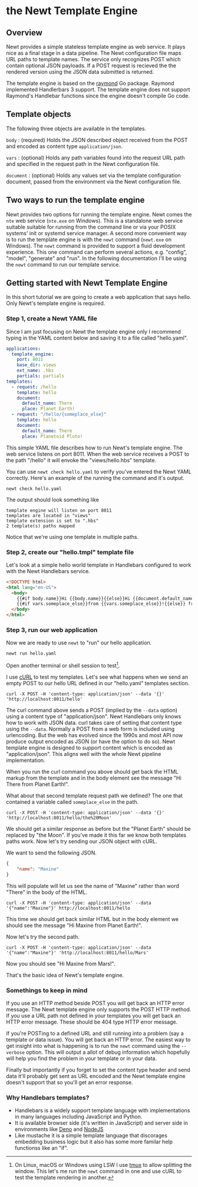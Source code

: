 
# the Newt Template Engine

## Overview

Newt provides a simple stateless template engine as web service. It plays nice as a final stage in a data pipeline. The Newt configuration file maps URL paths to template names. The service only recognizes POST which contain optional JSON payloads. If a POST request is recieved the the rendered version using the JSON data submitted is returned.

The template engine is based on the [raymond](https://github.com/aymerick/raymond) Go package. Raymond implemented Handlerbars 3 support.  The template engine does not support Raymond's Handlebar functions since the engine doesn't compile Go code.

## Template objects

The following three objects are available in the templates.

`body`
: (required) Holds the JSON described object received from the POST and encoded as content type `application/json`.

`vars`
: (optional) Holds any path variables found into the request URL path and specified in the request path in the Newt configuration file.

`document`
: (optional) Holds any values set via the template configuration document, passed from the environment via the Newt configuration file.

## Two ways to run the template engine

Newt provides two options for running the template engine.  Newt comes the `nte` web service (`nte.exe` on Windows). This is a standalone web service suitable suitable for running from the command line or via your POSIX systems' init or systemd service manager. A second more convenient way is to run the template engine is with the `newt` command (`newt.exe` on Windows). The `newt` command is provided to support a fluid development experience. This one command can perform several actions, e.g. "config", "model", "generate" and "run".  In the following documentation I'll be using the `newt` command to run our template service.

## Getting started with Newt Template Engine

In this short tutorial we are going to create a web application that says hello. Only Newt's template engine is required.

### Step 1, create a Newt YAML file

Since I am just focusing on Newt the template engine only I recommend typing in the YAML content below and saving it to a file called "hello.yaml".

~~~yaml
applications:
  template_engine:
    port: 8011
    base_dir: views
    ext_name: .hbs
    partials: partials
templates:
  - request: /hello
    template: hello
    document:
      default_name: There
      place: Planet Earth!
  - request: "/hello/{someplace_else}"
    template: hello
    document:
      default_name: There
      place: Planetoid Pluto!
~~~

This simple YAML file describes how to run Newt's template engine. The web service listens on port 8011. When the web service receives a POST
to the path "/hello" it will envoke the "views/hello.hbs" template.

You can use `newt check hello.yaml` to verify you've entered the Newt YAML correctly. Here's an example of the running the command and it's output.

~~~shell
newt check hello.yaml
~~~

The output should look something like

~~~text
template engine will listen on port 8011
templates are located in "views"
template extension is set to ".hbs"
2 template(s) paths mapped
~~~

Notice that we're using one template in multiple paths.

### Step 2, create our "hello.tmpl" template file

Let's look at a simple hello world template in Handlebars configured to work with the Newt Handlebars service.

~~~html
<!DOCTYPE html>
<html lang="en-US">
  <body>
    {{#if body.name}}Hi {{body.name}}{{else}}Hi {{document.default_name}}{{/if}}
    {{#if vars.someplace_else}}from {{vars.someplace_else}}!{{else}} from {{document.place}}!{{/if}}
  </body>
</html>
~~~

### Step 3, run our web application

Now we are ready to use `newt` to "run" our hello application.

~~~shell
newt run hello.yaml
~~~

Open another terminal or shell session to test[^1].

[^1]: On Linux, macOS or Windows using LSW I use [tmux](https://github.com/tmux/tmux/wiki) to allow splitting the window. This let's me run the `newt` command in one and use cURL to test the template rendering in another.

I use [cURL](https://curl.se) to test my templates. Let's see what happens when we send an empty POST to our hello URL defined in our "hello.yaml" templates section.

~~~shell
curl -X POST -H 'content-type: application/json' --data '{}' 'http://localhost:8011/hello'
~~~

The curl command above sends a POST (implied by the `--data` option) using a content type of "application/json". Newt Handlebars only knows how to work with JSON data. curl takes care of setting that content type using the `--data`. Normally a POST from a web form is included using urlencoding. But the web has evolved since the 1990s and most API now produce output encoded as JSON (or have the option to do so). Newt template engine is designed to support content which is encoded as "application/json". This aligns well with the whole Newt pipeline implementation.

When you run the curl command you above should get back the HTML markup from the template and in the body element see the message "Hi There from Planet Earth!".

What about that second template request path we defined? The one that contained a variable called `someplace_else` in the path.

~~~shell
curl -X POST -H 'content-type: application/json' --data '{}' 'http://localhost:8011/hello/the%20Moon'
~~~

We should get a similar response as before but the "Planet Earth" should be replaced by "the Moon". If you've made it this far we know both templates paths work.  Now let's try sending our JSON object with cURL.

We want to send the following JSON.

~~~json
{
    "name": "Maxine"
}
~~~

This will populate will let us see the name of "Maxine" rather than word "There" in the body of the HTML.

~~~shell
curl -X POST -H 'content-type: application/json' --data '{"name":"Maxine"}' http://localhost:8011/hello
~~~

This time we should get back similar HTML but in the body element we should see the message "Hi Maxine from Planet Earth!".

Now let's try the second path.

~~~shell
curl -X POST -H 'content-type: application/json' --data '{"name":"Maxine"}' 'http://localhost:8011/hello/Mars'
~~~

Now you should see "Hi Maxine from Mars!".

That's the basic idea of Newt's template engine.

### Somethings to keep in mind

If you use an HTTP method beside POST you will get back an HTTP error message. The Newt template engine only supports the POST HTTP method. If you use a URL path not defined in your templates you will get back an HTTP error message. These should be 404 type HTTP error message.

If you're POSTing to a defined URL and still running into a problem (say a template or data issue). You will get back an HTTP error. The easiest way to get insight into what is happening is to run the `newt` command using the `--verbose` option. This will output a allot of debug information which hopefully will help you find the problem in your template or in your data.

Finally but importantly if you forget to set the content type header and send data it'll probably get sent as URL encoded and the Newt template engine doesn't support that so you'll get an error response.

### Why Handlebars templates?

- Handlebars is a widely support template language with implementations in many languages including JavaScript and Python.
- It is available browser side (it's written in JavaScript) and server side in environments like [Deno](https://deno.land) and [NodeJS](https://nodejs.org/en)
- Like mustache it is a simple template language that discorages embedding business logic but it also has some more familar help functionss like an "if".
